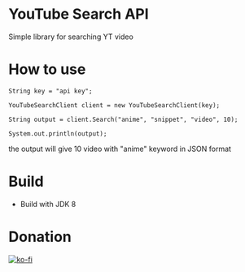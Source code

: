 # YouTube Search API 

Simple library for searching YT video 

# How to use
```
String key = "api key";

YouTubeSearchClient client = new YouTubeSearchClient(key);

String output = client.Search("anime", "snippet", "video", 10);

System.out.println(output);
```
the output will give 10 video with "anime" keyword in JSON format

# Build
* Build with JDK 8

# Donation
[![ko-fi](https://www.ko-fi.com/img/githubbutton_sm.svg)](https://ko-fi.com/X8X81SP2L)
